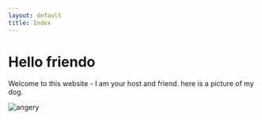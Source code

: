 ```yaml
---
layout: default
title: Index
---
```


# Hello friendo

Welcome to this website - I am your host and friend. here is a picture of my dog.





![angery]({{site.url}}/assets/images/angery.jpg)

